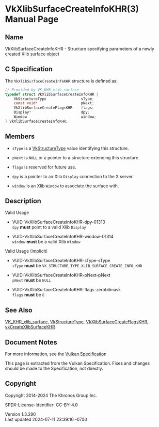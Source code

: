 # VkXlibSurfaceCreateInfoKHR(3) Manual Page

## Name

VkXlibSurfaceCreateInfoKHR - Structure specifying parameters of a newly
created Xlib surface object



## <a href="#_c_specification" class="anchor"></a>C Specification

The `VkXlibSurfaceCreateInfoKHR` structure is defined as:

``` c
// Provided by VK_KHR_xlib_surface
typedef struct VkXlibSurfaceCreateInfoKHR {
    VkStructureType                sType;
    const void*                    pNext;
    VkXlibSurfaceCreateFlagsKHR    flags;
    Display*                       dpy;
    Window                         window;
} VkXlibSurfaceCreateInfoKHR;
```

## <a href="#_members" class="anchor"></a>Members

- `sType` is a [VkStructureType](https://registry.khronos.org/vulkan/specs/1.3-extensions/man/html/VkStructureType.html) value identifying
  this structure.

- `pNext` is `NULL` or a pointer to a structure extending this
  structure.

- `flags` is reserved for future use.

- `dpy` is a pointer to an Xlib `Display` connection to the X server.

- `window` is an Xlib `Window` to associate the surface with.

## <a href="#_description" class="anchor"></a>Description

Valid Usage

- <a href="#VUID-VkXlibSurfaceCreateInfoKHR-dpy-01313"
  id="VUID-VkXlibSurfaceCreateInfoKHR-dpy-01313"></a>
  VUID-VkXlibSurfaceCreateInfoKHR-dpy-01313  
  `dpy` **must** point to a valid Xlib `Display`

- <a href="#VUID-VkXlibSurfaceCreateInfoKHR-window-01314"
  id="VUID-VkXlibSurfaceCreateInfoKHR-window-01314"></a>
  VUID-VkXlibSurfaceCreateInfoKHR-window-01314  
  `window` **must** be a valid Xlib `Window`

Valid Usage (Implicit)

- <a href="#VUID-VkXlibSurfaceCreateInfoKHR-sType-sType"
  id="VUID-VkXlibSurfaceCreateInfoKHR-sType-sType"></a>
  VUID-VkXlibSurfaceCreateInfoKHR-sType-sType  
  `sType` **must** be `VK_STRUCTURE_TYPE_XLIB_SURFACE_CREATE_INFO_KHR`

- <a href="#VUID-VkXlibSurfaceCreateInfoKHR-pNext-pNext"
  id="VUID-VkXlibSurfaceCreateInfoKHR-pNext-pNext"></a>
  VUID-VkXlibSurfaceCreateInfoKHR-pNext-pNext  
  `pNext` **must** be `NULL`

- <a href="#VUID-VkXlibSurfaceCreateInfoKHR-flags-zerobitmask"
  id="VUID-VkXlibSurfaceCreateInfoKHR-flags-zerobitmask"></a>
  VUID-VkXlibSurfaceCreateInfoKHR-flags-zerobitmask  
  `flags` **must** be `0`

## <a href="#_see_also" class="anchor"></a>See Also

[VK_KHR_xlib_surface](https://registry.khronos.org/vulkan/specs/1.3-extensions/man/html/VK_KHR_xlib_surface.html),
[VkStructureType](https://registry.khronos.org/vulkan/specs/1.3-extensions/man/html/VkStructureType.html),
[VkXlibSurfaceCreateFlagsKHR](https://registry.khronos.org/vulkan/specs/1.3-extensions/man/html/VkXlibSurfaceCreateFlagsKHR.html),
[vkCreateXlibSurfaceKHR](https://registry.khronos.org/vulkan/specs/1.3-extensions/man/html/vkCreateXlibSurfaceKHR.html)

## <a href="#_document_notes" class="anchor"></a>Document Notes

For more information, see the <a
href="https://registry.khronos.org/vulkan/specs/1.3-extensions/html/vkspec.html#VkXlibSurfaceCreateInfoKHR"
target="_blank" rel="noopener">Vulkan Specification</a>

This page is extracted from the Vulkan Specification. Fixes and changes
should be made to the Specification, not directly.

## <a href="#_copyright" class="anchor"></a>Copyright

Copyright 2014-2024 The Khronos Group Inc.

SPDX-License-Identifier: CC-BY-4.0

Version 1.3.290  
Last updated 2024-07-11 23:39:16 -0700
